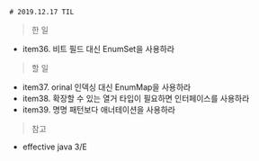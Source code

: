     # 2019.12.17 TIL

> 한 일

- item36. 비트 필드 대신 EnumSet을 사용하라 

> 할 일

- item37. orinal 인덱싱 대신 EnumMap을 사용하라
- item38. 확장할 수 있는 열거 타입이 필요하면 인터페이스를 사용하라
- item39. 명명 패턴보다 애너테이션을 사용하라

> 참고

- effective java 3/E
